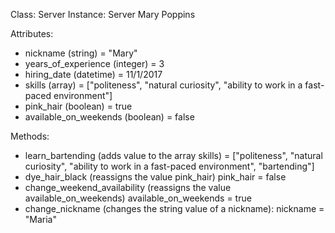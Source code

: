Class: Server
Instance: Server Mary Poppins

Attributes:
* nickname (string) = "Mary"
* years_of_experience (integer) = 3
* hiring_date (datetime) = 11/1/2017
* skills (array) = ["politeness", "natural curiosity", "ability to work in a fast-paced environment"]
* pink_hair (boolean) = true
* available_on_weekends (boolean) = false

Methods:
* learn_bartending (adds value to the array skills) = ["politeness", "natural curiosity", "ability to work in a fast-paced environment", "bartending"]
* dye_hair_black (reassigns the value pink_hair) pink_hair = false
* change_weekend_availability (reassigns the value available_on_weekends) available_on_weekends = true
* change_nickname (changes the string value of a nickname): nickname = "Maria"
